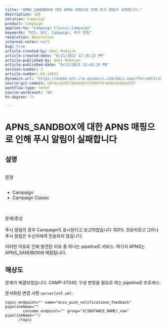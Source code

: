 ```yaml
---
title: "APNS_SANDBOX에 대한 APNS 매핑으로 인해 푸시 알림이 실패합니다."
description: 설명
solution: Campaign
product: Campaign
applies-to: "Campaign Classic,Campaign"
keywords: "KCS, ACC, Campaign, 푸시 알림"
resolution: Resolution
internal-notes: null
bug: true
article-created-by: Amol Mahajan
article-created-date: "9/21/2022 12:16:22 PM"
article-published-by: Amol Mahajan
article-published-date: "9/21/2022 12:42:10 PM"
version-number: 3
article-number: KA-14832
dynamics-url: "https://adobe-ent.crm.dynamics.com/main.aspx?forceUCI=1&pagetype=entityrecord&etn=knowledgearticle&id=d0109231-a739-ed11-9db1-002248086cae"
source-git-commit: e8f4ca2dd578944d4fe399074fab461de88ad247
workflow-type: tm+mt
source-wordcount: '94'
ht-degree: 7%

---
```


# APNS_SANDBOX에 대한 APNS 매핑으로 인해 푸시 알림이 실패합니다

## 설명

<br>환경<br><br>
- Campaign
- Campaign Classic

<br><br>문제/증상<br><br>
푸시 알림의 경우 Campaign이 표시된다고 보고되었습니다 *100% 전송되었고* 그러나 푸시 알림은 수신자에게 전송되지 않습니다.

이러한 이유로 인해 발견된 이유 중 하나는 *pipelineD* 서비스. 여기서 APNS는 APNS_SANDBOX에 매핑됩니다.


## 해상도


문제가 해결되었습니다. *CAMP-37240,* 구성 변경을 필요로 하는 *pipelineD* 프로세스.

문서화된 변경 사항 `serverConf.xml`:


```
topic endpoint="" name="mccs_push_notifications_feedback" pipelineName=""
        consume endpoint="" group="$(INSTANCE_NAME)_new" pipelineName=""/
      /topic
```

